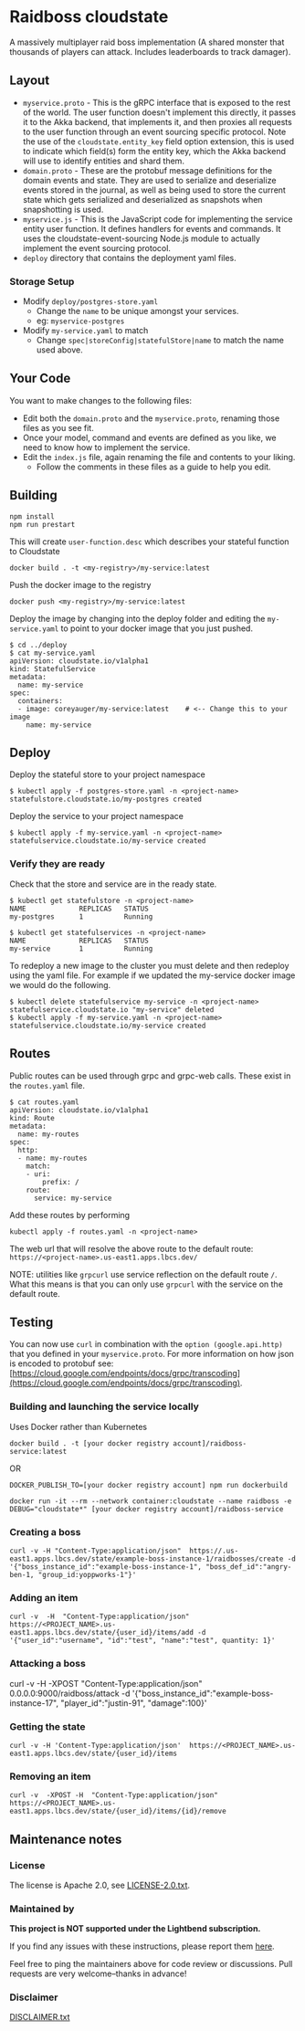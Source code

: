 # Raidboss cloudstate
A massively multiplayer raid boss implementation (A shared monster that thousands of players can attack. Includes leaderboards to track damager).

## Layout
* `myservice.proto` - This is the gRPC interface that is exposed to the rest of the world. The user function doesn't implement this directly, it passes it to the Akka backend, that implements it, and then proxies all requests to the user function through an event sourcing specific protocol. Note the use of the `cloudstate.entity_key` field option extension, this is used to indicate which field(s) form the entity key, which the Akka backend will use to identify entities and shard them.
* `domain.proto` - These are the protobuf message definitions for the domain events and state. They are used to serialize and deserialize events stored in the journal, as well as being used to store the current state which gets serialized and deserialized as snapshots when snapshotting is used.
* `myservice.js` - This is the JavaScript code for implementing the service entity user function. It defines handlers for events and commands. It uses the cloudstate-event-sourcing Node.js module to actually implement the event sourcing protocol.
* `deploy` directory that contains the deployment yaml files.

### Storage Setup
* Modify `deploy/postgres-store.yaml`
    * Change the `name` to be unique amongst your services.
    * eg: `myservice-postgres`
* Modify `my-service.yaml` to match
    * Change `spec|storeConfig|statefulStore|name` to match the name used above.

## Your Code
You want to make changes to the following files:
* Edit both the `domain.proto` and the `myservice.proto`, renaming those files as you see fit.
* Once your model, command and events are defined as you like, we need to know how to implement the service.
* Edit the `index.js` file, again renaming the file and contents to your liking.
   * Follow the comments in these files as a guide to help you edit.

## Building
```
npm install
npm run prestart
```

This will create `user-function.desc` which describes your stateful function to Cloudstate
```
docker build . -t <my-registry>/my-service:latest
```

Push the docker image to the registry
```
docker push <my-registry>/my-service:latest
```

Deploy the image by changing into the deploy folder and editing the `my-service.yaml` to point to your docker image that you just pushed.
```
$ cd ../deploy
$ cat my-service.yaml
apiVersion: cloudstate.io/v1alpha1
kind: StatefulService
metadata:
  name: my-service
spec:
  containers:
  - image: coreyauger/my-service:latest    # <-- Change this to your image
    name: my-service
```

## Deploy

Deploy the stateful store to your project namespace
```
$ kubectl apply -f postgres-store.yaml -n <project-name>
statefulstore.cloudstate.io/my-postgres created
````

Deploy the service to your project namespace
```
$ kubectl apply -f my-service.yaml -n <project-name>
statefulservice.cloudstate.io/my-service created
````

### Verify they are ready
Check that the store and service are in the ready state.
```
$ kubectl get statefulstore -n <project-name>
NAME             REPLICAS   STATUS
my-postgres      1          Running

$ kubectl get statefulservices -n <project-name>
NAME             REPLICAS   STATUS
my-service       1          Running
```

To redeploy a new image to the cluster you must delete and then redeploy using the yaml file.
For example if we updated the my-service docker image we would do the following.
````
$ kubectl delete statefulservice my-service -n <project-name>
statefulservice.cloudstate.io "my-service" deleted
$ kubectl apply -f my-service.yaml -n <project-name>
statefulservice.cloudstate.io/my-service created
````

## Routes
Public routes can be used through grpc and grpc-web calls.  These exist in the `routes.yaml` file.

```
$ cat routes.yaml
apiVersion: cloudstate.io/v1alpha1
kind: Route
metadata:
  name: my-routes
spec:
  http:
  - name: my-routes
    match:
    - uri:
        prefix: /
    route:
      service: my-service
```

Add these routes by performing
```
kubectl apply -f routes.yaml -n <project-name>
```

The web url that will resolve the above route to the default route:
`https://<project-name>.us-east1.apps.lbcs.dev/`

NOTE: utilities like `grpcurl` use service reflection on the default route `/`.  What this means is that you
can only use `grpcurl` with the service on the default route.

## Testing
You can now use `curl` in combination with the `option (google.api.http)` that you defined in your `myservice.proto`.  For more information
on how json is encoded to protobuf see: [https://cloud.google.com/endpoints/docs/grpc/transcoding](https://cloud.google.com/endpoints/docs/grpc/transcoding).

### Building and launching the service locally

Uses Docker rather than Kubernetes

`docker build . -t [your docker registry account]/raidboss-service:latest`

OR

`DOCKER_PUBLISH_TO=[your docker registry account] npm run dockerbuild`

`docker run -it --rm --network container:cloudstate --name raidboss -e DEBUG="cloudstate*" [your docker registry account]/raidboss-service`

### Creating a boss
```
curl -v -H "Content-Type:application/json"  https://.us-east1.apps.lbcs.dev/state/example-boss-instance-1/raidbosses/create -d '{"boss_instance_id":"example-boss-instance-1", "boss_def_id":"angry-ben-1, "group_id:yoppworks-1"}'
```

### Adding an item
```
curl -v  -H  "Content-Type:application/json"  https://<PROJECT_NAME>.us-east1.apps.lbcs.dev/state/{user_id}/items/add -d '{"user_id":"username", "id":"test", "name":"test", quantity: 1}'
```

### Attacking a boss

 curl -v -H -XPOST "Content-Type:application/json" 0.0.0.0:9000/raidboss/attack -d '{"boss_instance_id":"example-boss-instance-17", "player_id":"justin-91", "damage":100}'

### Getting the state
```
curl -v -H 'Content-Type:application/json'  https://<PROJECT_NAME>.us-east1.apps.lbcs.dev/state/{user_id}/items
```

### Removing an item
```
curl -v  -XPOST -H  "Content-Type:application/json"  https://<PROJECT_NAME>.us-east1.apps.lbcs.dev/state/{user_id}/items/{id}/remove
```


## Maintenance notes

### License
The license is Apache 2.0, see [LICENSE-2.0.txt](LICENSE-2.0.txt).

### Maintained by
__This project is NOT supported under the Lightbend subscription.__

If you find any issues with these instructions, please report them [here](https://github.com/lightbend/cloudstate-samples/pull/link_to_issue_tracker).

Feel free to ping the maintainers above for code review or discussions. Pull requests are very welcome–thanks in advance!


### Disclaimer

[DISCLAIMER.txt](../DISCLAIMER.txt)
